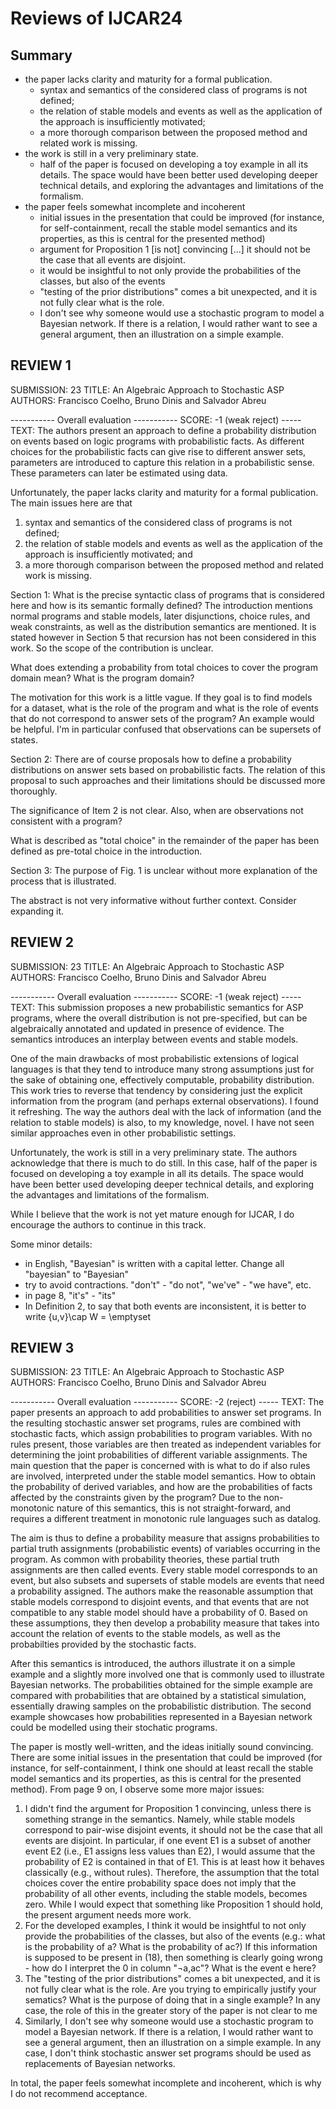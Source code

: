 # Reviews of IJCAR24

## Summary

- the paper lacks clarity and maturity for a formal publication.
  - syntax and semantics of the considered class of programs is not defined;
  - the relation of stable models and events as well as the application of the approach is insufficiently motivated;
  - a more thorough comparison between the proposed method and related work is missing.
- the work is still in a very preliminary state.
  - half of the paper is focused on developing a toy example in all its details. The space would have been better used developing deeper technical details, and exploring the advantages and limitations of the formalism.
- the paper feels somewhat incomplete and incoherent
  - initial issues in the presentation that could be improved (for instance, for self-containment, recall the stable model semantics and its properties, as this is central for the presented method)
  - argument for Proposition 1 [is not] convincing [...] it should not be
  the case that all events are disjoint.
  - it would be insightful to not only provide the probabilities of the classes, but also of the events
  - "testing of the prior distributions" comes a bit unexpected, and it is not fully clear what is the role.
  - I don't see why someone would use a stochastic program to model a Bayesian network. If there is a relation, I would rather want to see a general argument, then an illustration on a simple example.


## REVIEW 1

SUBMISSION: 23
TITLE: An Algebraic Approach to Stochastic ASP
AUTHORS: Francisco Coelho, Bruno Dinis and Salvador Abreu

----------- Overall evaluation -----------
SCORE: -1 (weak reject)
----- TEXT:
The authors present an approach to define a probability distribution on events based on logic programs with probabilistic facts. As different choices for the probabilistic facts can give rise to different answer sets, parameters are introduced to capture this relation in a probabilistic sense. These parameters can later be estimated using data.    

Unfortunately, the paper lacks clarity and maturity for a formal publication.
The main issues here are that 
1) syntax and semantics of the considered class of programs is not defined;
2) the relation of stable models and events as well as the application of the approach is insufficiently motivated; and
3) a more thorough comparison between the proposed method and related work is missing.


Section 1:
What is the precise syntactic class of programs that is considered here and how is its semantic formally defined? The introduction mentions normal programs and stable models, later disjunctions, choice rules, and weak constraints, as well as the distribution semantics are mentioned. It is stated however in Section 5 that recursion has not been considered in this work. So the scope of the contribution is unclear.

What does extending a probability from total choices to cover the program domain mean? What is the program domain? 

The motivation for this work is a little vague. If they goal is to find models for a dataset, what is the role of the program and what is the role of events that do not correspond to answer sets of the program? An example would be helpful. I'm in particular confused that observations can be supersets of states. 

Section 2:
There are of course proposals how to define a probability distributions on answer sets based on probabilistic facts. The relation of this proposal to such approaches and their limitations should be discussed more thoroughly.

The significance of Item 2 is not clear. Also, when are observations not consistent with a program?

What is described as "total choice" in the remainder of the paper has been defined as pre-total choice in the introduction.

Section 3:
The purpose of Fig. 1 is unclear without more explanation of the process that is illustrated.

The abstract is not very informative without further context. Consider expanding it.


## REVIEW 2

SUBMISSION: 23
TITLE: An Algebraic Approach to Stochastic ASP
AUTHORS: Francisco Coelho, Bruno Dinis and Salvador Abreu

----------- Overall evaluation -----------
SCORE: -1 (weak reject)
----- TEXT:
This submission proposes a new probabilistic semantics for ASP programs, where the overall distribution is not pre-specified, but can be algebraically annotated and updated in presence of evidence. The semantics introduces an interplay between events and stable models.

One of the main drawbacks of most probabilistic extensions of logical languages is that they tend to introduce many strong assumptions just for the sake of obtaining one, effectively computable, probability distribution. This work tries to reverse that tendency by considering just the explicit information from the program (and perhaps external observations). I found it refreshing. The way the authors deal with the lack of information (and the relation to stable models) is also, to my knowledge, novel. I have not seen similar approaches even in other probabilistic settings.

Unfortunately, the work is still in a very preliminary state. The authors acknowledge that there is much to do still. In this case, half of the paper is focused on developing a toy example in all its details. The space would have been better used developing deeper technical details, and exploring the advantages and limitations of the formalism.

While I believe that the work is not yet mature enough for IJCAR, I do encourage the authors to continue in this track.

Some minor details:
- in English, "Bayesian" is written with a capital letter. Change all "bayesian" to "Bayesian"
- try to avoid contractions. "don't" - "do not", "we've" - "we have", etc.
- in page 8, "it's" - "its"
- In Definition 2, to say that both events are inconsistent, it is better to write {u,v}\cap W = \emptyset


## REVIEW 3

SUBMISSION: 23
TITLE: An Algebraic Approach to Stochastic ASP
AUTHORS: Francisco Coelho, Bruno Dinis and Salvador Abreu

----------- Overall evaluation -----------
SCORE: -2 (reject)
----- TEXT:
The paper presents an approach to add probabilities to answer set programs. In the resulting stochastic answer set programs, rules are combined with stochastic facts, which assign probabilities to program variables. With no rules present, those variables are then treated as independent variables for determining the joint probabilities of different variable assignments. The main question that the paper is concerned with is what to do if also rules are involved, interpreted under the stable model semantics. How to obtain the probability of derived variables, and how are the probabilities of facts affected by the constraints given by the program? Due to the non-monotonic nature of this semantics, this is not straight-forward, and requires a different treatment in monotonic rule languages such as datalog. 

The aim is thus to define a probability measure that assigns probabilities to partial truth assignments (probabilistic events) of variables occurring in the program. As common with probability theories, these partial truth assignments are then called events. Every stable model corresponds to an event, but also subsets and supersets of stable models are events that need a probability assigned. The authors make the reasonable assumption that stable models correspond to disjoint events, and that events that are not compatible to any stable model should have a probability of 0. Based on these assumptions, they then develop a probability measure that takes into account the relation of events to the stable models, as well as the probabilties provided by the stochastic facts. 

After this semantics is introduced, the authors illustrate it on a simple example and a slightly more involved one that is commonly used to illustrate Bayesian networks. The probabilities obtained for the simple example are compared with probabilities that are obtained by a statistical simulation, essentially drawing samples on the probabilistic distribution. The second example showcases how probabilities represented in a Bayesian network could be modelled using their stochatic programs. 

The paper is mostly well-written, and the ideas initially sound convincing. There are some initial issues in the presentation that could be improved (for instance, for self-containment, I think one should at least recall the stable model semantics and its properties, as this is central for the presented method). From page 9 on, I observe some more major issues:

1. I didn't find the argument for Proposition 1 convincing, unless there is something strange in the semantics. Namely, while stable models correspond to pair-wise disjoint events, it should not be the case that all events are disjoint. In particular, if one event
E1 is a subset of another event E2 (i.e., E1 assigns less values than E2), I would assume that the probability of E2 is contained in that of E1. This is at least how it behaves classically (e.g., without rules). Therefore, the assumption that the total choices cover the entire probability space does not  imply that the probability of all other events, including the stable models, becomes zero. While I would expect that something like Proposition 1 should hold, the present argument needs more work.
2. For the developed examples, I think it would be insightful to not only provide the probabilities of the classes, but also of the events (e.g.: what is the probability of a? What is the probability of ac?) If this information is supposed to be present in (18), then something is clearly going wrong - how do I interpret the 0 in column "¬a,ac"? What is the event e here?
3. The "testing of the prior distributions" comes a bit unexpected, and it is not fully clear what is the role. Are you trying to empirically justify your sematics? What is the purpose of doing that in a single example? In any case, the role of this in the greater story of the paper is not clear to me 
4. Similarly, I don't see why someone would use a stochastic program to model a Bayesian network. If there is a relation, I would rather want to see a general argument, then an illustration on a simple example. In any case, I don't think stochastic answer set programs should be used as replacements of Bayesian networks.

In total, the paper feels somewhat incomplete and incoherent, which is why I do not recommend acceptance.


